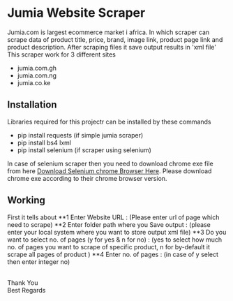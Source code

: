# Jumia Website Scraper
Jumia.com is largest ecommerce market i africa. In which scraper can scrape data of product title, price, brand, image link, product page link and product description. After scraping files it save output results in 'xml file' This scraper work for 3 different sites
* jumia.com.gh
* jumia.com.ng
* jumia.co.ke 

## Installation
Libraries required for this projectr can be installed by these commands
* pip install requests (if simple jumia scraper)
* pip install bs4 lxml
* pip install selenium (if scraper using selenium)

In case of selenium scraper then you need to download chrome exe file from here [Download Selenium chrome Browser Here](https://chromedriver.chromium.org/downloads). Please download chrome exe according to their chrome browser version.


## Working
First it tells about
**1 Enter Website URL : (Please enter url of page which need to scrape)
**2 Enter folder path where you Save output : (please enter your local system where you want to store output xml file)
**3 Do you want to select no. of pages (y for yes & n for no) : (yes to select how much no. of pages you want to scrape of specific product, n for by-default it scrape all pages of product )
**4 Enter no. of pages : (in case of y select then enter integer no)

<br>
Thank You
<br>
Best Regards
